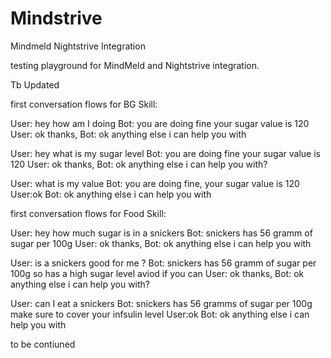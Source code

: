 # Mindstrive
Mindmeld Nightstrive Integration

testing playground for MindMeld and Nightstrive integration.

Tb Updated

first conversation flows for BG Skill:

User: hey how am I doing
Bot: you are doing fine your sugar value is 120
User: ok thanks,
Bot: ok anything else i can help you with

User: hey what is my sugar level
Bot: you are doing fine your sugar value is 120
User: ok thanks,
Bot: ok anything else i can help you with?

User: what is my value
Bot: you are doing fine, your sugar value is 120
User:ok
Bot: ok anything else i can help you with


first conversation flows for Food Skill:

User: hey how much sugar is in a snickers
Bot: snickers has 56 gramm of sugar per 100g
User: ok thanks,
Bot: ok anything else i can help you with

User: is a snickers good for me ?
Bot: snickers has 56 gramm of sugar per 100g so has a high sugar level aviod if you can
User: ok thanks,
Bot: ok anything else i can help you with?

User: can I eat a snickers
Bot: snickers has 56 gramms of sugar per 100g make sure to cover your infsulin level
User:ok
Bot: ok anything else i can help you with

to be contiuned
